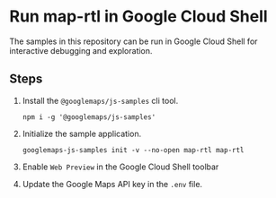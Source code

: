 # Run map-rtl in Google Cloud Shell

The samples in this repository can be run in Google Cloud Shell for interactive debugging and exploration.

## Steps

1. Install the `@googlemaps/js-samples` cli tool.

    ```
    npm i -g '@googlemaps/js-samples'
    ```
1. Initialize the sample application. 
    ```
    googlemaps-js-samples init -v --no-open map-rtl map-rtl
    ```
1. Enable `Web Preview` in the Google Cloud Shell toolbar
1. Update the Google Maps API key in the `.env` file.
